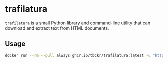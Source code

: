 # trafilatura

`trafilatura` is a small Python library and command-line utility that can download and extract text from HTML documents.

## Usage

```bash
docker run --rm --pull always ghcr.io/tbckr/trafilatura:latest -u "https://www.example.com"
```
